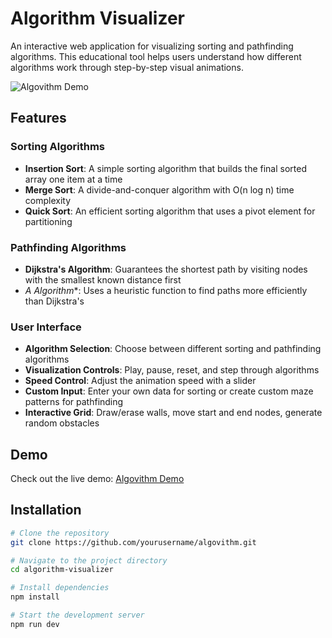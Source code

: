 # Algorithm Visualizer

An interactive web application for visualizing sorting and pathfinding algorithms. This educational tool helps users understand how different algorithms work through step-by-step visual animations.

![Algovithm Demo](https://i.ibb.co/5g9Gbc3X/Screenshot-2025-04-04-013459.png)

## Features

### Sorting Algorithms
- **Insertion Sort**: A simple sorting algorithm that builds the final sorted array one item at a time
- **Merge Sort**: A divide-and-conquer algorithm with O(n log n) time complexity
- **Quick Sort**: An efficient sorting algorithm that uses a pivot element for partitioning

### Pathfinding Algorithms
- **Dijkstra's Algorithm**: Guarantees the shortest path by visiting nodes with the smallest known distance first
- **A* Algorithm**: Uses a heuristic function to find paths more efficiently than Dijkstra's

### User Interface
- **Algorithm Selection**: Choose between different sorting and pathfinding algorithms
- **Visualization Controls**: Play, pause, reset, and step through algorithms
- **Speed Control**: Adjust the animation speed with a slider
- **Custom Input**: Enter your own data for sorting or create custom maze patterns for pathfinding
- **Interactive Grid**: Draw/erase walls, move start and end nodes, generate random obstacles

## Demo

Check out the live demo: [Algovithm Demo](https://algovithm.vercel.app/)

## Installation

```bash
# Clone the repository
git clone https://github.com/yourusername/algovithm.git

# Navigate to the project directory
cd algorithm-visualizer

# Install dependencies
npm install

# Start the development server
npm run dev